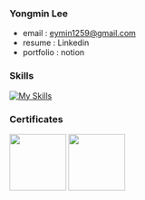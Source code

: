 

### Yongmin Lee
- email : eymin1259@gmail.com 
- resume : Linkedin
- portfolio : notion

### Skills
[![My Skills](https://skillicons.dev/icons?i=swift,react,java,spring,redis,kafka,docker,kubernetes,aws&theme=light)](https://skillicons.dev)

### Certificates
<a href="https://www.credly.com/badges/fb0ec6dd-de45-4f1b-8bd7-73a8e9fd0dd2"><img width="100" height="100" src="https://images.credly.com/size/680x680/images/00634f82-b07f-4bbd-a6bb-53de397fc3a6/image.png"/></a>
<a href="https://www.credly.com/badges/696e4862-3851-4d3e-9368-03af4f1660ca"><img width="100" height="100" src="https://images.credly.com/size/680x680/images/0e284c3f-5164-4b21-8660-0d84737941bc/image.png"/></a>


<br/>


  


<!--
- [App Store](https://apps.apple.com/kr/developer/yongmin-lee/id1585791291)<br/>
- **resume**: &nbsp;&nbsp;[bit.ly/3H0xf0K](https://bit.ly/3H0xf0K)  
:star2: **blog**&nbsp;&nbsp;&nbsp;&nbsp;&nbsp;&nbsp;&nbsp;&nbsp;&nbsp;[yongminlee26.tistory.com](https://yongminlee26.tistory.com/)

## Released Application
- Dobby
  - Schedule Management Application 
  - [Github](https://github.com/eymin1259/Dobby-iOS)
  - [App Store(iOS)](https://apps.apple.com/kr/app/id1658783993), [App Store(WatchOS)](https://apps.apple.com/kr/app/id1658783993?platform=appleWatch) 

- Aiditor
  - AI-based image creation application
  - [Github](https://github.com/eymin1259/pAInter-RN)
  - [App Store](https://apps.apple.com/us/app/aiditor-ai-image-editor/id6446832840)

- 그때이곳
  - GPS-based memo application
  - [Github](https://github.com/eymin1259/atThatTimeHere)
  - [App Store](https://apps.apple.com/us/app/id1585791289)

:star2: [Aiditor](https://github.com/eymin1259/pAInter-RN) : OpenAI를 활용한 이미지 생성 및 변형 어플리케이션 - [App Store](https://apps.apple.com/kr/app/aiditor-ai-image-editor/id6446832840)<br/>
:star2: [개발족보](https://github.com/eymin1259/DevSheet) : 개발 지식 공유 어플리케이션 <br/>
-->



